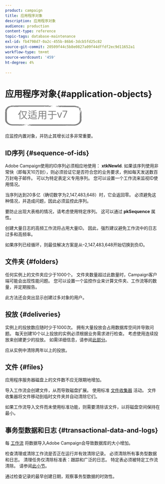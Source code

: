 ```yaml
---
product: campaign
title: 应用程序对象
description: 应用程序对象
audience: production
content-type: reference
topic-tags: database-maintenance
exl-id: fb4798d7-0a2c-455b-86b6-3dcb5fd25c82
source-git-commit: 20509f44c5b8e0827a09f44dffdf2ec9d11652a1
workflow-type: tm+mt
source-wordcount: '459'
ht-degree: 4%

---
```


# 应用程序对象{#application-objects}

![](../../assets/v7-only.svg)

应监控内置对象，并防止其增长过多非常重要。

## ID序列 {#sequence-of-ids}

Adobe Campaign使用的ID序列必须相应地使用： **xtkNewId**. 如果该序列使用非常快（即每天10万封），则必须验证它是否符合您的业务要求，例如每天发送数百万封电子邮件。 可以为特定表定义专用序列。 您可以设置一个工作流来监视ID使用情况。

当序列达到20多亿（确切数字为2,147,483,648）时，它会返回零。 必须避免这种情况，并造成问题，因此必须监控此序列。

要防止出现大表格的情况，请考虑使用特定序列。 这可以通过 **pkSequence** 属性。

创建大量日志的高频工作流将占用大量ID。 因此，强烈建议避免工作流中的日志过多和高频率。

如果序列已经循环，则最佳解决方案是从–2,147,483,648开始切换到负ID。

## 文件夹 {#folders}

任何实例上的文件夹应少于1000个。 文件夹数量超过此数量时，Campaign客户端可能会出现性能问题。 您可以设置一个监控作业来计算文件夹、工作流等的数量，并定期报告。

此方法还会突出显示创建过多对象的用户。

## 投放 {#deliveries}

实例上的投放数应随时少于1000次。 拥有大量投放会占用数据库空间并导致问题。 每天创建10个以上投放的实例必须根据业务需求进行检查。 考虑使用连续投放来创建更少的投放。 如需详细信息，请参阅[此部分](../../workflow/using/continuous-delivery.md)。

应从实例中清除两年以上的投放。

## 文件 {#files}

应用程序服务器磁盘上的文件数不应无限期地增加。

导入工作流会创建文件，从而导致磁盘扩展。 使用标准 [文件收集器](../../workflow/using/file-collector.md) 活动。 文件收集器将文件移动到临时文件夹并自动清除它们。

如果工作流导入文件而未使用标准功能，则需要清除该文件，以将磁盘空间保持在最小。

## 事务型数据和日志 {#transactional-data-and-logs}

每 [工作流](../../workflow/using/data-life-cycle.md#work-table) 将数据导入Adobe Campaign会导致数据库的大小增加。

检查清理或清除工作流是否正在运行并有效清除记录。 必须清除所有事务型数据和日志。 清理任务仅清除标准表：跟踪和广泛的日志。 特定表必须被特定工作流清除。 请参阅[此小节](../../workflow/using/monitoring-workflow-execution.md#purging-the-logs)。

通过检查记录的最早创建日期，观察事务型数据的时效性。
